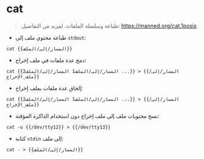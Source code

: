 # cat

> طباعة وسلسلة الملفات.
> لمزيد من التفاصيل: <https://manned.org/cat.1posix>.

- طباعة محتوي ملف إلى `stdout`:

`cat {{المسار/إلى/الملف}}`

- دمج عدة ملفات في ملف إخراج:

`cat {{المسار/إلى/الملف1 المسار/إلى/الملف2 ...}} > {{المسار/إلى/ملف_الإخراج}}`

- إلحاق عدة ملفات بملف إخراج:

`cat {{المسار/إلى/الملف1 المسار/إلى/الملف2 ...}} > {{المسار/إلى/ملف_الإخراج}}`

- نسخ محتويات ملف إلى ملف إخراج دون استخدام الذاكرة المؤقتة:

`cat -u {{/dev/tty12}} > {{/dev/tty13}}`

- كتابة `stdin` إلى ملف:

`cat - > {{المسار/إلى/الملف}}`

